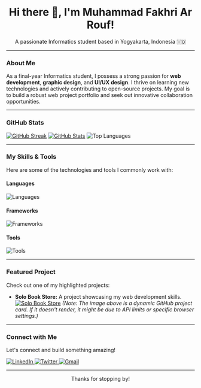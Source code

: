 <h1 align="center">Hi there 👋, I'm Muhammad Fakhri Ar Rouf!</h1>
<p align="center">
  A passionate Informatics student based in Yogyakarta, Indonesia 🇮🇩
</p>

---

### About Me

As a final-year Informatics student, I possess a strong passion for **web development**, **graphic design**, and **UI/UX design**. I thrive on learning new technologies and actively contributing to open-source projects. My goal is to build a robust web project portfolio and seek out innovative collaboration opportunities.

---

### GitHub Stats
[![GitHub Streak](http://github-readme-streak-stats.herokuapp.com?user=Fakhriarr&theme=tokyonight)](https://git.io/streak-stats)
[![GitHub Stats](https://github-readme-stats.vercel.app/api?username=Fakhriarr&show_icons=true&theme=dark&hide_border=true)](https://github.com/Fakhriarr)
![Top Languages](https://github-readme-stats.vercel.app/api/top-langs/?username=Fakhriarr&layout=compact&theme=dark&hide_border=true)



---

### My Skills & Tools

Here are some of the technologies and tools I commonly work with:

#### Languages

<p align="left">
  <img src="https://skillicons.dev/icons?i=html,css,js,php" alt="Languages" />
</p>

#### Frameworks

<p align="left">
  <img src="https://skillicons.dev/icons?i=laravel,react" alt="Frameworks" />
</p>

#### Tools

<p align="left">
  <img src="https://skillicons.dev/icons?i=tailwind,mysql,postgresql,sqlite,vscode,git,github,figma,ps,canva" alt="Tools" />
</p>

---

### Featured Project

Check out one of my highlighted projects:

* **Solo Book Store:** A project showcasing my web development skills.
    [![Solo Book Store](https://github-readme-stats.vercel.app/api/pin/?username=Fakhriarr&repo=solo-book-store&theme=dark&hide_border=true)](https://github.com/Fakhriarr/solo-book-store)
    *(Note: The image above is a dynamic GitHub project card. If it doesn't render, it might be due to API limits or specific browser settings.)*

---

### Connect with Me

Let's connect and build something amazing!

<p align="left">
  <a href="https://www.linkedin.com/in/fakhriarrouf/" target="_blank">
    <img src="https://img.shields.io/badge/LinkedIn-0A66C2?style=for-the-badge&logo=linkedin&logoColor=white" alt="LinkedIn" />
  </a>
  <a href="https://twitter.com/fxxkhr" target="_blank">
    <img src="https://img.shields.io/badge/Twitter-1DA1F2?style=for-the-badge&logo=twitter&logoColor=white" alt="Twitter" />
  </a>
  <a href="mailto:fakhriarrouf2003@gmail.com">
    <img src="https://img.shields.io/badge/Gmail-D14836?style=for-the-badge&logo=gmail&logoColor=white" alt="Gmail" />
  </a>
</p>

---

<p align="center">
  Thanks for stopping by!
</p>

